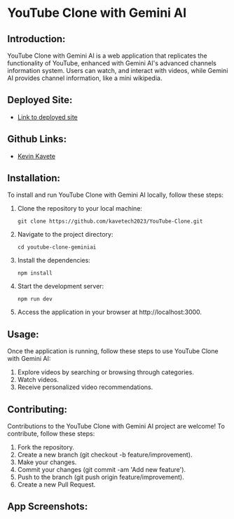 # YouTube Clone with Gemini AI

## Introduction:

YouTube Clone with Gemini AI is a web application that replicates the functionality of YouTube, enhanced with Gemini AI's advanced channels information system. Users can watch, and interact with videos, while Gemini AI provides channel information, like a mini wikipedia.

## Deployed Site:

-  [Link to deployed site](https://youtube-clone-x-gemini-ai.vercel.app/)

## Github Links:

- [Kevin Kavete](https://github.com/kavetech2023)

## Installation:

To install and run YouTube Clone with Gemini AI locally, follow these steps:

1. Clone the repository to your local machine:
    ```
    git clone https://github.com/kavetech2023/YouTube-Clone.git
    ```

2. Navigate to the project directory:
    ```
    cd youtube-clone-geminiai
    ```

3. Install the dependencies:
    ```
    npm install
    ```

4. Start the development server:
    ```
    npm run dev
    ```

5. Access the application in your browser at http://localhost:3000.

## Usage:

Once the application is running, follow these steps to use YouTube Clone with Gemini AI:

1. Explore videos by searching or browsing through categories.
2. Watch videos.
4. Receive personalized video recommendations.

## Contributing:

Contributions to the YouTube Clone with Gemini AI project are welcome! To contribute, follow these steps:

1. Fork the repository.
2. Create a new branch (git checkout -b feature/improvement).
3. Make your changes.
4. Commit your changes (git commit -am 'Add new feature').
5. Push to the branch (git push origin feature/improvement).
6. Create a new Pull Request.

## App Screenshots:

